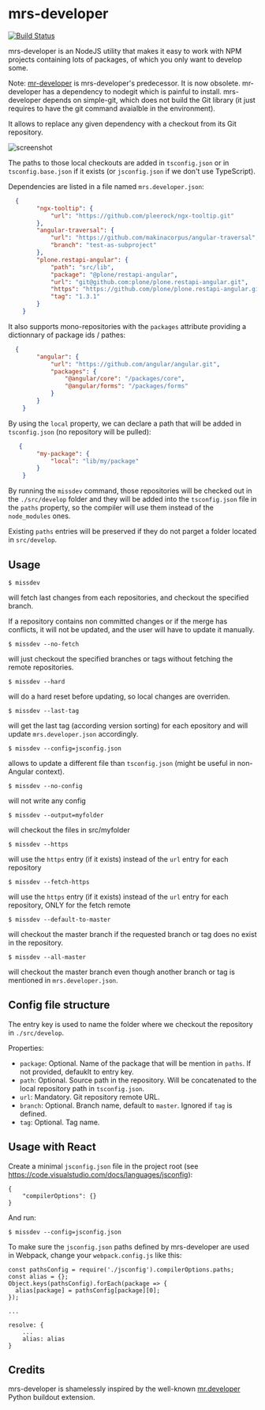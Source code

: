 # mrs-developer

[![Build Status](https://travis-ci.com/collective/mrs-developer.svg?branch=master)](https://travis-ci.com/collective/mrs-developer)

mrs-developer is an NodeJS utility that makes it easy to work with NPM projects containing lots of packages, of which you only want to develop some.

Note: [mr-developer](https://github.com/collective/mr-developer) is mrs-developer's predecessor. It is now obsolete. mr-developer has a dependency to nodegit which is painful to install. mrs-developer depends on simple-git, which does not build the Git library (it just requires to have the git command avaialble in the environment).

It allows to replace any given dependency with a checkout from its Git repository.

![screenshot](https://raw.githubusercontent.com/collective/mrs-developer/master/docs/mrs-developer.jpeg "Console screenshot")

The paths to those local checkouts are added in `tsconfig.json` or in `tsconfig.base.json` if it exists (or `jsconfig.json` if we don't use TypeScript).

Dependencies are listed in a file named `mrs.developer.json`:

```json
  {
        "ngx-tooltip": {
            "url": "https://github.com/pleerock/ngx-tooltip.git"
        },
        "angular-traversal": {
            "url": "https://github.com/makinacorpus/angular-traversal",
            "branch": "test-as-subproject"
        },
        "plone.restapi-angular": {
            "path": "src/lib",
            "package": "@plone/restapi-angular",
            "url": "git@github.com:plone/plone.restapi-angular.git",
            "https": "https://github.com/plone/plone.restapi-angular.git",
            "tag": "1.3.1"
        }
    }
```

It also supports mono-repositories with the `packages` attribute providing a dictionnary of package ids / pathes:
```json
  {
        "angular": {
            "url": "https://github.com/angular/angular.git",
            "packages": {
                "@angular/core": "/packages/core",
                "@angular/forms": "/packages/forms"
            }
        }
    }
```

By using the `local` property, we can declare a path that will be added in `tsconfig.json` (no repository will be pulled):
```json
   {
        "my-package": {
            "local": "lib/my/package"
        }
    }
```

By running the `missdev` command, those repositories will be checked out in the `./src/develop` folder and they will be added into the `tsconfig.json` file in the `paths` property, so the compiler will use them instead of the `node_modules` ones.

Existing `paths` entries will be preserved if they do not parget a folder located in `src/develop`.

## Usage

```
$ missdev
```
will fetch last changes from each repositories, and checkout the specified branch.

If a repository contains non committed changes or if the merge has conflicts, it will not be updated, and the user will have to update it manually.

```
$ missdev --no-fetch
```
will just checkout the specified branches or tags without fetching the remote repositories.

```
$ missdev --hard
```
will do a hard reset before updating, so local changes are overriden.

```
$ missdev --last-tag
```
will get the last tag (according version sorting) for each epository and will update `mrs.developer.json` accordingly.

```
$ missdev --config=jsconfig.json
```
allows to update a different file than `tsconfig.json` (might be useful in non-Angular context).

```
$ missdev --no-config
```
will not write any config

```
$ missdev --output=myfolder
```
will checkout the files in src/myfolder

```
$ missdev --https
```
will use the `https` entry (if it exists) instead of the `url` entry for each repository

```
$ missdev --fetch-https
```
will use the `https` entry (if it exists) instead of the `url` entry for each repository, ONLY for the fetch remote

```
$ missdev --default-to-master
```
will checkout the master branch if the requested branch or tag does no exist in the repository.

```
$ missdev --all-master
```
will checkout the master branch even though another branch or tag is mentioned in `mrs.developer.json`.

## Config file structure

The entry key is used to name the folder where we checkout the repository in `./src/develop`.

Properties:

- `package`: Optional. Name of the package that will be mention in `paths`. If not provided, defauklt to entry key.
- `path`: Optional. Source path in the repository. Will be concatenated to the local repository path in `tsconfig.json`.
- `url`: Mandatory. Git repository remote URL.
- `branch`: Optional. Branch name, default to `master`. Ignored if `tag` is defined.
- `tag`: Optional. Tag name.

## Usage with React

Create a minimal `jsconfig.json` file in the project root (see https://code.visualstudio.com/docs/languages/jsconfig):

```
{
    "compilerOptions": {}
}
```

And run:

```
$ missdev --config=jsconfig.json
```

To make sure the `jsconfig.json` paths defined by mrs-developer are used in Webpack, change your `webpack.config.js` like this:

```
const pathsConfig = require('./jsconfig').compilerOptions.paths;
const alias = {};
Object.keys(pathsConfig).forEach(package => {
  alias[package] = pathsConfig[package][0];
});

...

resolve: {
    ...
    alias: alias
}
```

## Credits

mrs-developer is shamelessly inspired by the well-known [mr.developer](https://pypi.python.org/pypi/mr.developer) Python buildout extension.
